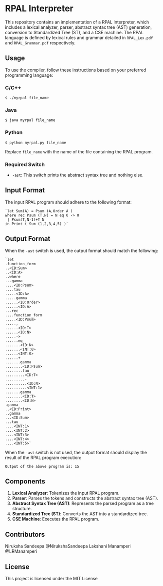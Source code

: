 # RPAL Interpreter

This repository contains an implementation of a RPAL Interpreter, which includes a lexical analyzer, parser, abstract syntax tree (AST) generation, conversion to Standardized Tree (ST), and a CSE machine. The RPAL language is defined by lexical rules and grammar detailed in `RPAL_Lex.pdf` and `RPAL_Grammar.pdf` respectively.

## Usage

To use the compiler, follow these instructions based on your preferred programming language:

### C/C++

`$ ./myrpal file_name` 

### Java

`$ java myrpal file_name` 

### Python

`$ python myrpal.py file_name` 

Replace `file_name` with the name of the file containing the RPAL program.

### Required Switch

-   `-ast`: This switch prints the abstract syntax tree and nothing else.

## Input Format

The input RPAL program should adhere to the following format:

```
`let Sum(A) = Psum (A,Order A ) 
where rec Psum (T,N) = N eq 0 -> 0
 | Psum(T,N-1)+T N
in Print ( Sum (1,2,3,4,5) )` 
```

## Output Format

When the `-ast` switch is used, the output format should match the following:

```
`let
.function_form
..<ID:Sum>
..<ID:A>
..where
...gamma
....<ID:Psum>
....tau
.....<ID:A>
.....gamma
......<ID:Order>
......<ID:A>
...rec
....function_form
.....<ID:Psum>
.....,
......<ID:T>
......<ID:N>
.....->
......eq
.......<ID:N>
.......<INT:0>
......<INT:0>
......+
.......gamma
........<ID:Psum>
........tau
.........<ID:T>
.........-
..........<ID:N>
..........<INT:1>
.......gamma
........<ID:T>
........<ID:N>
.gamma
..<ID:Print>
..gamma
...<ID:Sum>
...tau
....<INT:1>
....<INT:2>
....<INT:3>
....<INT:4>
....<INT:5>` 
```

When the `-ast` switch is not used, the output format should display the result of the RPAL program execution:

`Output of the above program is:
15` 

## Components

1.  **Lexical Analyzer**: Tokenizes the input RPAL program.
2.  **Parser**: Parses the tokens and constructs the abstract syntax tree (AST).
3.  **Abstract Syntax Tree (AST)**: Represents the parsed program as a tree structure.
4.  **Standardized Tree (ST)**: Converts the AST into a standardized tree.
5.  **CSE Machine**: Executes the RPAL program.

## Contributors

Niruksha Sandeepa @NirukshaSandeepa
Lakshani Manamperi @LRManamperi

## License

This project is licensed under the MIT License